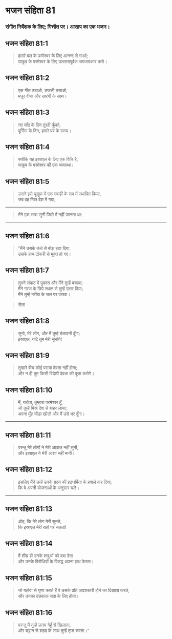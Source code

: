 # भजन संहिता 81

### संगीत निर्देशक के लिए; गित्तीत पर। आसाप का एक भजन।

## भजन संहिता 81:1

> हमारे बल के परमेश्वर के लिए आनन्द से गाओ;  
> याकूब के परमेश्वर के लिए उल्लासपूर्वक जयजयकार करो।

## भजन संहिता 81:2

> एक गीत उठाओ, डफली बजाओ,  
> मधुर वीणा और सारंगी के साथ।

## भजन संहिता 81:3

> नए चाँद के दिन तुरही फूँको,  
> पूर्णिमा के दिन, हमारे पर्व के समय।

## भजन संहिता 81:4

> क्योंकि यह इस्राएल के लिए एक विधि है,  
> याकूब के परमेश्वर की एक व्यवस्था।

## भजन संहिता 81:5

> उसने इसे यूसुफ में एक गवाही के रूप में स्थापित किया,  
> जब वह मिस्र देश में गया;

---

> मैंने एक भाषा सुनी जिसे मैं नहीं जानता था:

---

## भजन संहिता 81:6

> "मैंने उसके कंधे से बोझ हटा दिया,  
> उसके हाथ टोकरी से मुक्त हो गए।

## भजन संहिता 81:7

> तुमने संकट में पुकारा और मैंने तुम्हें बचाया;  
> मैंने गरज के छिपे स्थान से तुम्हें उत्तर दिया;  
> मैंने तुम्हें मरीबा के जल पर परखा।

> सेला

## भजन संहिता 81:8

> सुनो, मेरे लोग, और मैं तुम्हें चेतावनी दूँगा;  
> इस्राएल, यदि तुम मेरी सुनोगे!

## भजन संहिता 81:9

> तुम्हारे बीच कोई पराया देवता नहीं होगा;  
> और न ही तुम किसी विदेशी देवता की पूजा करोगे।

## भजन संहिता 81:10

> मैं, यहोवा, तुम्हारा परमेश्वर हूँ,  
> जो तुम्हें मिस्र देश से बाहर लाया;  
> अपना मुँह चौड़ा खोलो और मैं उसे भर दूँगा।

---

## भजन संहिता 81:11

> परन्तु मेरे लोगों ने मेरी आवाज़ नहीं सुनी,  
> और इस्राएल ने मेरी आज्ञा नहीं मानी।

## भजन संहिता 81:12

> इसलिए मैंने उन्हें उनके हृदय की हठधर्मिता के हवाले कर दिया,  
> कि वे अपनी योजनाओं के अनुसार चलें।

---

## भजन संहिता 81:13

> ओह, कि मेरे लोग मेरी सुनते,  
> कि इस्राएल मेरी राहों पर चलता!

## भजन संहिता 81:14

> मैं शीघ्र ही उनके शत्रुओं को दबा देता  
> और उनके विरोधियों के विरुद्ध अपना हाथ फेरता।

## भजन संहिता 81:15

> जो यहोवा से घृणा करते हैं वे उसके प्रति आज्ञाकारी होने का दिखावा करते,  
> और उनका दंडकाल सदा के लिए होता।

## भजन संहिता 81:16

> परन्तु मैं तुम्हें उत्तम गेहूँ से खिलाता,  
> और चट्टान से शहद के साथ तुम्हें तृप्त करता।”
